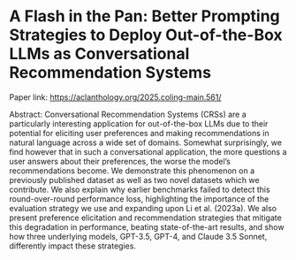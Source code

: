 # A Flash in the Pan: Better Prompting Strategies to Deploy Out-of-the-Box LLMs as Conversational Recommendation Systems

Paper link: https://aclanthology.org/2025.coling-main.561/

Abstract: Conversational Recommendation Systems (CRSs) are a particularly interesting application for out-of-the-box LLMs due to their potential for eliciting user preferences and making recommendations in natural language across a wide set of domains. Somewhat surprisingly, we find however that in such a conversational application, the more questions a user answers about their preferences, the worse the model’s recommendations become. We demonstrate this phenomenon on a previously published dataset as well as two novel datasets which we contribute. We also explain why earlier benchmarks failed to detect this round-over-round performance loss, highlighting the importance of the evaluation strategy we use and expanding upon Li et al. (2023a). We also present preference elicitation and recommendation strategies that mitigate this degradation in performance, beating state-of-the-art results, and show how three underlying models, GPT-3.5, GPT-4, and Claude 3.5 Sonnet, differently impact these strategies.
